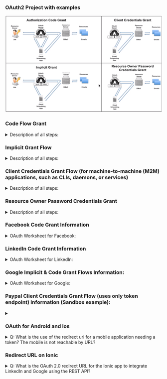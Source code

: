 ### OAuth2 Project with examples

![OAuth2-workflows](readme-images/Oauth2-workflows.png)

### Code Flow Grant
<details>
<summary>Description of all steps: </summary>

Steps:
![OAuth2-code-grant](readme-images/Code-Grant-Steps.png)

####1: Get "code" from /auth endpoint scheme:
![OAuth2-code-flow-1](readme-images/Code-flow-1.png)
* **"state"** - part of application where we would like to move on.
* **"scope"** - part of information which we would like to take from resource server.
* **"redirect_url"** - http address where we will be redirected after the very last oauth response step by using HTTP 304 Redirect.

####2: Get Token from /token endpoint scheme:
![OAuth2-code-flow-2](readme-images/Code-flow-2.png)
* **"czZCaGRSa3F0MzpnWDFm"** is a string consists from "clientID" + ":" + "clientSecret" and base64 encoded.
* This is the CLIENT(3rd party app) credentials. They could be validated by Oauth server.
To get clientID and Secret you need to register device first.

####2: Interactions with the Resource Server:
![OAuth2-code-flow-3](readme-images/Code-flow-3.png)

####3: Get a new Access token:
![OAuth2-code-flow-refresh-access-token](readme-images/Code-flow-Refresh-access-token.png)
* We need to send a refresh token and get a new access token.
Pay attention on refresh token in response - refresh token was also changed as well as access token.
Next time we should send a new refresh token to get a new access token. Old refresh token - will be invalid.
* grant_type should be "refresh_token"

####4: Get a new Refresh token:
![OAuth2-code-flow-refresh-refresh-token](readme-images/Code-flow-Refresh-refresh-token.png)
* To get a new refresh token (after unauthorized response trying to take a new access token) we need to send
grant_type "refresh_token" and old token in "refresh_token" field. 

</details>

### Implicit Grant Flow

<details>
<summary>Description of all steps: </summary>
Scheme:

![OAuth2-implicit-flow](readme-images/Implicit-flow.png)
* Implicit flow doesn't require to use /token endpoint.
* It returns access token directly.

</details>

### Client Credentials Grant Flow (for machine-to-machine (M2M) applications, such as CLIs, daemons, or services)

<details>
<summary>Description of all steps: </summary>
Scheme:

![OAuth2-credentials-grant](readme-images/Credentials-Grant-flow.png)
* Credentials Grant flow doesn't require to use /auth endpoint
* Client and Owner is the same in this flow. Uses CliendID and ClientSecret to get access token
* Doesn't require a refresh token.
* Ease explanation could be found here
https://auth0.com/docs/flows/concepts/client-credentials
or here https://docs.microsoft.com/en-us/azure/active-directory/develop/v2-oauth2-client-creds-grant-flow.

</details>

### Resource Owner Password Credentials Grant

<details>
<summary>Description of all steps: </summary>

* Password anti-pattern
* FOR Trust relationship client or device / operating system / highly privileged app only
* Could be used in situations when Resource server and Official Client was produced by one organization: 
dropbox official mobile app and dropbox resource server.
* It obtains and uses username and password directly, but DOESN'T STORE IT (delete credentials immediately after getting token)

Pros and Cons: Client doesn't guarantee that it will delete username and password after obtaining tokens (access and refresh)

---

* The authorization server should take special care when enabling this grant type and only allow it when other flows are not viable.
* This grant type is suitable for clients capable of obtaining the resource owner’s credentials (username and password,
typically using an interactive form). 
* It is also used to migrate existing clients using direct authentication schemes
such as HTTP Basic or Digest authentication to OAuth by converting the stored credentials to an access token.

Scheme:
![OAuth2-resource-owner-password-credentials-grant](readme-images/Resource-Owner-Password-Credentials-Grant.png)
* Credentials Grant flow doesn't require to use /auth endpoint as same as Credentials Grant Flow.

</details>

### Facebook Code Grant Information
<details>
<summary>OAuth Worksheet for Facebook:</summary>

Documentation:

https://developers.facebook.com/docs/facebook-login/manually-build-a-login-flow/#login

Prerequisites:

Facebook Account
curl
---



Client Registration:
https://developers.facebook.com/

What you need:

appId = clientId =
appSecret = clientSecret =
redirectURI =
URLENCODE(redirectURI) =


your redirect URI needs to have a slash in the end!

---


Authorization Endpoint (Browser):

https://www.facebook.com/dialog/oauth?client_id=clientId&redirect_uri=URLENCODE(redirectURI)

What you need:

code =

---

Token Endpoint:

non-standard: it is a GET instead of a POST
curl -ik "https://graph.facebook.com/v2.4/oauth/access_token....URLENCODE(redirectURI)&client_id=clientId&client_secret=clientSecret&code=code"

What you need:

access_token =

---
Resource Access:

curl -H "Accept: application/json" -H "Authorization: Bearer access_token" "https://graph.facebook.com/me"

</details>

### LinkedIn Code Grant Information

<details>



<summary>OAuth Worksheet for LinkedIn: </summary>

Documentation

https://developer.linkedin.com/docs/oauth2
---
Prerequisites:

LinkedIn Account
curl

Client Registration

https://www.linkedin.com/developer/apps
---
What you need:

redirectURI =
URLENCODE(redirectURI) =
clientId =
clientSecret =

---



Authorization Endpoint (Browser)

https://www.linkedin.com/uas/oauth2/authorization?...clientId&redirect_uri=URLENCODE(redirectURI)

What you need:

code =
---


Token Endpoint:

curl -ik -X POST https://www.linkedin.com/uas/oauth2/accessToken -d grant_type=authorization_code -d code=code -d redirect_uri=URLENCODE(redirectURI) -d client_id=clientId -d client_secret=clientSecret

What you need:

access_token =
---


Resource Access:

curl https://api.linkedin.com/v1/people/~ -H "Authorization: Bearer access_token"

</details>

### Google Implicit & Code Grant Flows Information:

<details>
<summary>OAuth Worksheet for Google: </summary>

* Documentation:

https://developers.google.com/accounts/docs/OAuth2

https://developers.google.com/oauthplayground/

---
* Prerequisites:

Google Account
curl

* Registration:

https://console.developers.google.com

* What you need from registration:

redirectURI =
URLENCODE(redirectURI) =
clientId =
clientSecret =

---
* Authorization Endpoint (Browser):

https://accounts.google.com/o/oauth2/auth?redirect_uri=URLENCODE(redirectURI)&response_type=code&client_id=clientId&scope=https%3A%2F%2Fmail.google.com%2F&approval_prompt=force

* What you need:

code =

* Token Endpoint:

curl -X POST -H "content-type: application/x-www-form-urlencoded" -d "grant_type=authorization_code&code=code&redirect_uri=URLENCODE(redirectURI)&client_id=clientId&client_secret=clientSecret" "https://accounts.google.com/o/oauth2/token"

What you need:

access_token =


* Resource Access:

curl -H "Authorization: Bearer access_token" "https://www.googleapis.com/gmail/v1/users/eMailAddress/messages"

</details>

### Paypal Client Credentials Grant Flow (uses only token endpoint) Information (Sandbox example):

<details>

<summary></summary>

* Documentation:

https://developer.paypal.com/docs/integration/direct/paypal-oauth2/

https://developer.paypal.com/docs/integration/direct/make-your-first-call/

also: playground: https://devtools-paypal.com/guide/pay_paypal

---
* Prerequisites:

Paypal Account

curl

---
* Client Registration:

https://developer.paypal.com/developer/applications/create

What you need from registration:

clientId =

clientSecret =

* Token Endpoint:

paypal uses client credentials
```
curl -ik https://api.sandbox.paypal.com/v1/oauth2/token \

-H "Accept: application/json" \

-H "Accept-Language: en_US" \

-u “clientId:clientSecret" \

-d "grant_type=client_credentials"
```

* What you need:

access_token =

Resource Access:
```
curl -v https://api.sandbox.paypal.com/v1/payments/payment \

-H 'Content-Type: application/json' \

-H 'Authorization: Bearer access_token' \

-d '{
"intent":"sale",

"redirect_urls":{

"return_url":"http://example.com/your_redirect_url.html",

"cancel_url":"http://example.com/your_cancel_url.html"

},

"payer":{

"payment_method":"paypal"

},

"transactions":[

{

"amount":{

"total":"7.47",

"currency":"USD"

}

}

]

}'
```

</details>


### OAuth for Android and Ios

<details>
<summary> Q: What is the use of the redirect uri for a mobile application needing a token? The mobile is not reachable by URL? </summary>


A: The redirect URI for mobile apps typically has a custom protocol.

An example of a redirect URI for mobile apps: myapp:///events/3/

This URL is sent back in the location header to the web browser on the mobile including the HTTP status code 301 for redirect. The browser on the mobile now interprets the location header and resolves the address. MyApp needs to have a custom protocol handler installed on the device, so the browser redirects the request directly to the App on the same mobile device.

If you want to get into detail on how to install custom protocol handlers on iOS or Android, read the following:

---
Android
---

For Android, refer to Intent Filter to Launch My Activity when custom URI is clicked.

You use an intent-filter:
```
<intent-filter>

  <action android:name="android.intent.action.VIEW" /> 

  <category android:name="android.intent.category.DEFAULT" /> 

  <category android:name="android.intent.category.BROWSABLE" /> 

  <data android:scheme="myapp" /> 

</intent-filter>
```


* This is attached to the Activity that you want launched. For example:
```
<activity android:name="com.MyCompany.MyApp.MainActivity" android:label="@string/app_name">

  <intent-filter>

      <action android:name="android.intent.action.MAIN" />

      <category android:name="android.intent.category.LAUNCHER" />

  </intent-filter>
  <intent-filter>
  
      <action android:name="android.intent.action.VIEW" />

      <category android:name="android.intent.category.DEFAULT" />

      <category android:name="android.intent.category.BROWSABLE" /> 
      
      <data android:scheme="myapp" android:host="com.MyCompany.MyApp" />

  </intent-filter>
</activity>
```

* Then, in your activity, if not running, the activity will be launched with the URI passed in the Intent.

Intent intent = getIntent();

Uri openUri = intent.getData();

If already running, onNewIntent() will be called in your activity, again with the URI in the intent.

* Lastly, if you instead want to handle the custom protocol in UIWebView's hosted within your native app, you can use:

myWebView.setWebViewClient(new WebViewClient()

```
{
 public Boolean shouldOverrideUrlLoading(WebView view, String url)
 {
  // inspect the url for your protocol
 }
});
```

---

iOS

---

* For iOS, define your URL scheme via Info.plist keys similar to:
```

<key>CFBundleURLTypes</key>
    <array>
        <dict>
            <key>CFBundleURLName</key>
            <string>com.yourcompany.myapp</string>
        </dict>

        <dict>
            <key>CFBundleURLSchemes</key>
            <array>
                <string>myapp</string>
            </array>
        </dict>
    </array>
```

* Then define a handler function to get called in your app delegate:

- (BOOL)application:(UIApplication *)application openURL:(NSURL *)url sourceApplication:(NSString *)sourceApplication annotation:(id)annotation

```{
 // parse and validate the URL
}
```

* If you want to handle the custom protocol in UIWebViews hosted within your native app, you can use the UIWebViewDelegate method:

- (BOOL)webView:(UIWebView *)webView shouldStartLoadWithRequest:(NSURLRequest *)request navigationType:(UIWebViewNavigationType)navigationType

```
{
 NSURL *urlPath = [request URL];
 if (navigationType == UIWebViewNavigationTypeLinkClicked)
 {
    // inspect the [URL scheme], validate
    if ([[urlPath scheme] hasPrefix:@"myapp"]) 
    {
      ...
    }
  }
}
}
```

* For WKWebView (iOS8+), you can instead use a WKNavigationDelegate and this method:

- (void)webView:(WKWebView *)webView decidePolicyForNavigationAction:(WKNavigationAction *)navigationAction decisionHandler:(void (^)(WKNavigationActionPolicy))decisionHandler
```
{
 NSURL *urlPath = navigationAction.request.URL;  
 if (navigationAction.navigationType == WKNavigationTypeLinkActivated)
 {
   // inspect the [URL scheme], validate
   if ([[urlPath scheme] hasPrefix:@"myapp"])
   {
    // ... handle the request
    decisionHandler(WKNavigationActionPolicyCancel);
    return;
   }
 }

 //Pass back to the decision handler
 decisionHandler(WKNavigationActionPolicyAllow);
}
```

</details>

### Redirect URL on Ionic

<details>
<summary>Q: What is the OAuth 2.0 redirect URL for the Ionic app to integrate LinkedIn and Google using the REST API?</summary>

A:
* Short answer:

You define the redirect URI yourself, as a custom deeplink URL for your own app. It can have a customer scheme or it can
 be a specific URL. An example of a redirect URI for mobile apps: myapp:///events/3/

* Longer answer:

How does the redirect work?

This URL is sent back in the location header to the web browser on the mobile including the HTTP status code 301 for 
redirect. The browser on the mobile now interprets the location header and resolves the address. MyApp needs to have a
custom protocol handler installed on the device, so the browser redirects the request directly to the App on the same
mobile device.

---
* How do I define a custom deeplink URL in Ionic?

Deeplinking as a concept has evolved heavily over the last few years, with mobile devices going from supporting custom 
URL schemes (like instagram://) to now opening native apps in response to navigation to URLs (like amazon.com).
 Additionally, OS’s now support powerful ways to index and search data inside of native apps.

To help Ionic developers deeplink more easily, we are excited to announce a new, official way to deeplink into both
Ionic 1 and Ionic 2 apps (and non-ionic Cordova apps): the Ionic Deeplinks Plugin along with Ionic Native1.3.0.
Let’s take a look at how it works:


---
* Choosing a Deeplink

The first thing we need to do is figure out what kind of deeplink we want our app to respond to. Let’s say we run a Hat
Shop and we have a website version of our store where we display our many fancy Hats. A URL to one of those Hats might
look like https://myapp.com/events.

We can actually launch our app when someone navigates to this URL on Android or iOS and display the app version of
the Hat product page. Additionally, let’s say we want to enable a custom URL scheme of the form myapp://events.

Now that we have our URL scheme, website, and deeplinking path decided, let’s install the Deeplinks Plugin.


---
* Installing Ionic Deeplinks

The Ionic Deeplinks plugin requires some variables in order to get set up properly:

cordova plugin add ionic-plugin-deeplinks --variable URL_SCHEME=myapp --variable DEEPLINK_SCHEME=https --variable DEEPLINK_HOST=myapp.com

In the install command, we provide the custom URL scheme we want to handle (myapp), the host domain we will respond to
(myapp.com) and the host protocol we will listen for, which 99% of the time will be httpsas it’s required on iOS and Android.

We’re almost ready to handle deeplinks, we just need to configure Universal Links on iOS and App Links on Android 6.0
so our app can open when navigating to ionic-hats.com.


---
* Configuring Universal Links (iOS) and App Links (Android)

To configure iOS and Android, we need to enable Universal Links for iOS, and App Links for Android (6.0+). This process
 is primarily done on the server side of your website. You’ll publish a specific json file for iOS and one for Android,
  ensure your site is using HTTPS, and then configure your app to open in response to links to that domain.


---
* For Android, it pretty much just works from the plugin install above.

However, for iOS, you’ll then enable the domain in the Associated Domains section of your entitlements, with the form
applinks:yourdomain.com.

</details>
